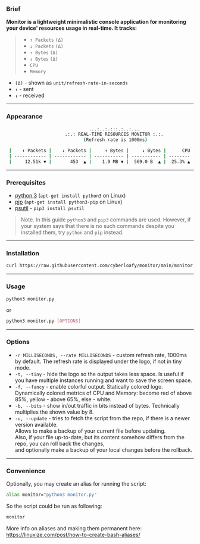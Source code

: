 ### Brief
**Monitor is a lightweight minimalistic 
console application for monitoring your device' 
resources usage in real-time. It tracks:**
> - `↑ Packets` `(Δ)`
> - `↓ Packets` `(Δ)`
> - `↑ Bytes` `(Δ)`
> - `↓ Bytes` `(Δ)`
> - `CPU`
> - `Memory`

- `(Δ)` - shown as `unit/refresh-rate-in-seconds`  
- `↑` - sent  
- `↓` - received  

---

### Appearance
```bash
                               ...:..:.:::.:..:...                                
                      .:.: REAL-TIME RESOURCES MONITOR :.:.                       
                             (Refresh rate is 1000ms)                             

 |    ↑ Packets |    ↓ Packets |     ↑ Bytes |     ↓ Bytes |      CPU |   Memory | 
 | ------------ | ------------ | ----------- | ----------- | -------- | -------- | 
 |     12.51k ▼ |       453  ▲ |    1.9 MB ▼ |  569.0 B  ▲ |  25.3% ▲ |  41.8% ▼ | 
```

---

### Prerequisites
- [python 3](https://www.python.org/) (`apt-get install python3` on Linux) 
- [pip](https://pypi.org/project/pip/) (`apt-get install python3-pip` on Linux)
- [psutil](https://pypi.org/project/psutil/) - `pip3 install psutil`

> Note. In this guide `python3` and `pip3` commands are used.
> However, if your system says that there is no such commands
> despite you installed them, try `python` and `pip` instead.

---

### Installation
```bash
curl https://raw.githubusercontent.com/cyberloafy/monitor/main/monitor.py > monitor.py
```

---

### Usage
```bash
python3 monitor.py
```
or
```bash
python3 monitor.py [OPTIONS]
```

---

### Options
- `-r MILLISECONDS, --rate MILLISECONDS` - custom refresh rate, 1000ms by default.
The refresh rate is displayed under the logo, if not in tiny mode.
- `-t, --tiny` - hide the logo so the output takes less space.
Is useful if you have multiple instances running
and want to save the screen space.
- `-f, --fancy` - enable colorful output. 
Statically colored logo.
Dynamically colored metrics of CPU and Memory: 
become red of above 85%, yellow - above 65%, else - white.
- `-b, --bits` - show in/out traffic in bits instead of bytes.
Technically multiplies the shown value by 8.
- `-u, --update` - tries to fetch the script from the repo, 
if there is a newer version available.  
Allows to make a backup of your current file before updating.  
Also, if your file up-to-date, but its content somehow
differs from the repo, you can roll back the changes,  
and optionally make a backup of your local changes before the rollback.

---

### Convenience
Optionally, you may create an alias for running the script:  
```bash
alias monitor="python3 monitor.py"
```  
So the script could be run as following:  
```bash
monitor
```   
More info on aliases and making them permanent here: https://linuxize.com/post/how-to-create-bash-aliases/
